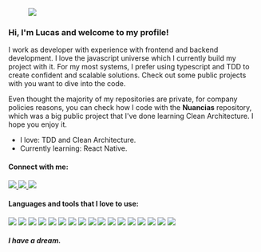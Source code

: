 <figure>
  <img src="https://tenor.com/view/hello-there-general-kenobi-gif-18841535.gif" />
</figure>

### Hi, I'm Lucas and welcome to my profile!

I work as developer with experience with frontend and backend development. I love the javascript universe which I currently build my project with it. For my most systems, I prefer using typescript and TDD to create confident and scalable solutions. Check out some public projects with you want to dive into the code. 

Even thought the majority of my repositories are private, for company policies reasons, you can check how I code with the **Nuancias** repository, which was a big public project that I've done learning Clean Architecture. I hope you enjoy it.

* I love: TDD and Clean Architecture.
* Currently learning: React Native.

#### Connect with me:
<div>
<a href="mailto:lucas.fernandes.app@gmail.com">
  <img src="https://img.shields.io/badge/Gmail-D14836?style=for-the-badge&logo=gmail&logoColor=white" />
</a>
<a href="https://www.linkedin.com/in/engplucasfernandes/" >
  <img src="https://img.shields.io/badge/LinkedIn-0077B5?style=for-the-badge&logo=linkedin&logoColor=white" />
</a>
<a href="https://www.instagram.com/lucassegundof/" >
  <img src="https://img.shields.io/badge/Instagram-E4405F?style=for-the-badge&logo=instagram&logoColor=white" />
</a>
</div>

#### Languages and tools that I love to use:
<div>
     <img src="https://img.shields.io/badge/next.js-000000?style=for-the-badge&logo=nextdotjs&logoColor=white" />
     <img src="https://img.shields.io/badge/strapi-2e7eea?style=for-the-badge&logo=strapi&logoColor=white" />
     <img src="https://img.shields.io/badge/Docker-2CA5E0?style=for-the-badge&logo=docker&logoColor=white" />
     <img src="https://img.shields.io/badge/PostgreSQL-316192?style=for-the-badge&logo=postgresql&logoColor=white" />
     <img src="https://img.shields.io/badge/Apollo%20GraphQL-311C87?&style=for-the-badge&logo=Apollo%20GraphQL&logoColor=white" />
     <img src="https://img.shields.io/badge/Tailwind_CSS-38B2AC?style=for-the-badge&logo=tailwind-css&logoColor=white" />
     <img src="https://img.shields.io/badge/storybook-FF4785?style=for-the-badge&logo=storybook&logoColor=white" />
     <img src="https://img.shields.io/badge/Jest-C21325?style=for-the-badge&logo=jest&logoColor=white" />
     <img src="https://img.shields.io/badge/Cypress-17202C?style=for-the-badge&logo=cypress&logoColor=white" />
     <img src="https://img.shields.io/badge/TypeScript-007ACC?style=for-the-badge&logo=typescript&logoColor=white" />
     <img src="https://img.shields.io/badge/eslint-3A33D1?style=for-the-badge&logo=eslint&logoColor=white" />
     <img src="https://img.shields.io/badge/prettier-1A2C34?style=for-the-badge&logo=prettier&logoColor=F7BA3E" />
     <img src="https://img.shields.io/badge/VSCode-0078D4?style=for-the-badge&logo=visual%20studio%20code&logoColor=white" />
     <img src="https://img.shields.io/badge/Vercel-000000?style=for-the-badge&logo=vercel&logoColor=white" />
     <img src="https://img.shields.io/badge/Heroku-430098?style=for-the-badge&logo=heroku&logoColor=white" />
     <img src="https://img.shields.io/badge/Google%20Analytics-E37400?style=for-the-badge&logo=google%20analytics&logoColor=white" />
     <img src="https://img.shields.io/badge/Lighthouse-F44B21?style=for-the-badge&logo=Lighthouse&logoColor=white" />
</div>

##### I have a dream. 
